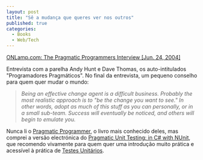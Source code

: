 ```yaml
---
layout: post
title: "Sê a mudança que queres ver nos outros"
published: true
categories:
  - Books
  - Web/Tech
---
```

<p><a title="ONLamp.com: The Pragmatic Programmers Interview [Jun. 24, 2004]" href="http://www.onlamp.com/pub/a/onlamp/2004/06/24/pragmatic_programmers.html">ONLamp.com: The Pragmatic Programmers Interview [Jun. 24, 2004]</a>
</p>
<p>Entrevista com a parelha Andy Hunt e Dave Thomas, os auto-intitulados "Programadores Pragmáticos". No final da entrevista, um pequeno conselho para quem quer mudar o mundo:
</p>
<blockquote><cite>
Being an effective change agent is a difficult business. Probably the most realistic approach is to "be the change you want to see." In other words, adopt as much of this stuff as you can personally, or in a small sub-team. Success will eventually be noticed, and others will begin to emulate you.
</cite></blockquote>
<p>Nunca li o <a href="http://www.pragmaticprogrammer.com/ppbook/index.html">Pragmatic Programmer</a>, o livro mais conhecido deles, mas comprei a versão electrónica do <a href="http://www.pragmaticprogrammer.com/bookshelf/index.html">Pragmatic Unit Testing: in C# with NUnit</a>, que recomendo vivamente para quem quer uma introdução muito prática e acessível à prática de <a href="http://radio.weblogs.com/0100190/stories/2002/07/25/sixRulesOfUnitTesting.html">Testes Unitários</a>.

